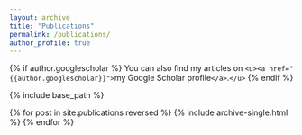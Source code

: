 ```yaml
---
layout: archive
title: "Publications"
permalink: /publications/
author_profile: true
---
```

{% if author.googlescholar %}
  You can also find my articles on `<u><a href="{{author.googlescholar}}">`my Google Scholar profile`</a>`.`</u>`
{% endif %}

{% include base_path %}

{% for post in site.publications reversed %}
  {% include archive-single.html %}
{% endfor %}
